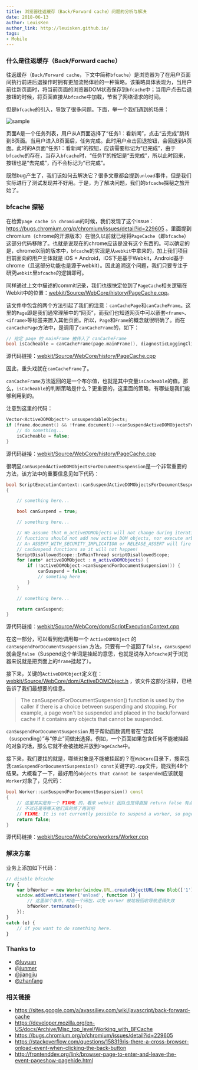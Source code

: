 ```yaml
---
title: 浏览器往返缓存（Back/Forward cache）问题的分析与解决
date: 2018-06-13
author: LeuisKen
author_link: http://leuisken.github.io/
tags:
- Mobile
---
```


### 什么是往返缓存（Back/Forward cache）

往返缓存（`Back/Forward cache`，下文中简称`bfcache`）是浏览器为了在用户页面间执行前进后退操作时拥有更加流畅体验的一种策略。该策略具体表现为，当用户前往新页面时，将当前页面的浏览器DOM状态保存到`bfcache`中；当用户点击后退按钮的时候，将页面直接从`bfcache`中加载，节省了网络请求的时间。

但是`bfcache`的引入，导致了很多问题。下面，举一个我们遇到的场景：

![sample](/blog/bfcache-analysis-and-fix/img/sample.jpg)

页面A是一个任务列表，用户从A页面选择了“任务1：看新闻”，点击“去完成”跳转到B页面。当用户进入B页面后，任务完成。此时用户点击回退按钮，会回退到A页面。此时的A页面“任务1：看新闻”的按钮，应该需要标记为“已完成”，由于`bfcache`的存在，当存入`bfcache`时，“任务1”的按钮是“去完成”，所以此时回来，按钮也是“去完成”，而不会标记为“已完成”。

既然bug产生了，我们该如何去解决它？很多文章都会提到`unload`事件，但是我们实际进行了测试发现并不好用。于是，为了解决问题，我们的`bfcache`探秘之旅开始了。

### bfcache 探秘

在检索`page cache in chromium`的时候，我们发现了这个issue：https://bugs.chromium.org/p/chromium/issues/detail?id=229605 。里面提到 chromium（chrome的开源版本）在很久以前就已经将`PageCache`（即`bfcache`）这部分代码移除了。也就是说现在的chrome应该是没有这个东西的。可以确定的是，chrome以前的版本中，`bfcache`的实现是从`webkit`中拿来的，加上我们项目目前面向的用户主体就是 iOS + Android，iOS下是基于Webkit，Android基于chrome（且这部分功能也是源于webkit）。因此追溯这个问题，我们只要专注于研究`webkit`里`bfcache`的逻辑即可。

同样通过上文中描述的commit记录，我们也很快定位到了`PageCache`相关逻辑在Webkit中的位置：[webkit/Source/WebCore/history/PageCache.cpp](https://github.com/WebKit/webkit/blob/0fce2cb9b2fd61f9f249f09a14b40ac163ab16c6/Source/WebCore/history/PageCache.cpp)。

该文件中包含的两个方法引起了我们的注意：`canCachePage`和`canCacheFrame`。这里的`Page`即是我们通常理解中的“网页”，而我们也知道网页中可以嵌套`<frame>`、`<iframe>`等标签来置入其他页面。所以，`Page`和`Frame`的概念就很明确了。而在`canCachePage`方法中，是调用了`canCacheFrame`的，如下：

```cpp
// 给定 page 的 mainFrame 被传入了 canCacheFrame
bool isCacheable = canCacheFrame(page.mainFrame(), diagnosticLoggingClient, indentLevel + 1);
```

源代码链接：[webkit/Source/WebCore/history/PageCache.cpp](https://github.com/WebKit/webkit/blob/0fce2cb9b2fd61f9f249f09a14b40ac163ab16c6/Source/WebCore/history/PageCache.cpp#L199)

因此，重头戏就在`canCacheFrame`了。

`canCacheFrame`方法返回的是一个布尔值，也就是其中变量`isCacheable`的值。那么，`isCacheable`的判断策略是什么？更重要的，这里面的策略，有哪些是我们能够利用到的。

注意到这里的代码：

```cpp
Vector<ActiveDOMObject*> unsuspendableObjects;
if (frame.document() && !frame.document()->canSuspendActiveDOMObjectsForDocumentSuspension(&unsuspendableObjects)) {
    // do something...
    isCacheable = false;
}
```

源代码链接：[webkit/Source/WebCore/history/PageCache.cpp](https://github.com/WebKit/webkit/blob/0fce2cb9b2fd61f9f249f09a14b40ac163ab16c6/Source/WebCore/history/PageCache.cpp#L150)

很明显`canSuspendActiveDOMObjectsForDocumentSuspension`是一个非常重要的方法，该方法中的重要信息见如下代码：

```cpp
bool ScriptExecutionContext::canSuspendActiveDOMObjectsForDocumentSuspension(Vector<ActiveDOMObject*>* unsuspendableObjects)
{

    // something here...

    bool canSuspend = true;

    // something here...

    // We assume that m_activeDOMObjects will not change during iteration: canSuspend
    // functions should not add new active DOM objects, nor execute arbitrary JavaScript.
    // An ASSERT_WITH_SECURITY_IMPLICATION or RELEASE_ASSERT will fire if this happens, but it's important to code
    // canSuspend functions so it will not happen!
    ScriptDisallowedScope::InMainThread scriptDisallowedScope;
    for (auto* activeDOMObject : m_activeDOMObjects) {
        if (!activeDOMObject->canSuspendForDocumentSuspension()) {
            canSuspend = false;
            // someting here
        }
    }

    // something here...

    return canSuspend;
}
```

源代码链接：[webkit/Source/WebCore/dom/ScriptExecutionContext.cpp](https://github.com/WebKit/webkit/blob/0fce2cb9b2fd61f9f249f09a14b40ac163ab16c6/Source/WebCore/dom/ScriptExecutionContext.cpp#L225)

在这一部分，可以看到他调用每一个 `ActiveDOMObject` 的 `canSuspendForDocumentSuspension` 方法，只要有一个返回了`false`，`canSuspend`就会是`false`（Suspend这个单词是挂起的意思，也就是说存入`bfcache`对于浏览器来说就是把页面上的`frame`挂起了）。

接下来，关键的`ActiveDOMObject`定义在：[webkit/Source/WebCore/dom/ActiveDOMObject.h](https://github.com/WebKit/webkit/blob/0fce2cb9b2fd61f9f249f09a14b40ac163ab16c6/Source/WebCore/dom/ActiveDOMObject.h#L46) ，该文件这部分注释，已经告诉了我们最想要的信息。

> The canSuspendForDocumentSuspension() function is used by the caller if there is a choice between suspending and stopping. For example, a page won't be suspended and placed in the back/forward cache if it contains any objects that cannot be suspended.

`canSuspendForDocumentSuspension` 用于帮助函数调用者在“挂起（suspending）”与“停止”间做出选择。例如，一个页面如果包含任何不能被挂起的对象的话，那么它就不会被挂起并放到`PageCache`中。

接下来，我们要找的就是，哪些对象是不能被挂起的？在`WebCore`目录下，搜索包含`canSuspendForDocumentSuspension() const`关键字的`.cpp`文件，能找到48个结果。大概看了一下，最好用的`objects that cannot be suspended`应该就是`Worker`对象了，见代码：

```cpp
bool Worker::canSuspendForDocumentSuspension() const
{
    // 这里其实是有一个 FIXME 的，看来 webkit 团队也觉得直接 return false 有点简单粗暴。
    // 不过还是等哪天他们真的修了再说吧
    // FIXME: It is not currently possible to suspend a worker, so pages with workers can not go into page cache.
    return false;
}
```

源代码链接：[webkit/Source/WebCore/workers/Worker.cpp](https://github.com/WebKit/webkit/blob/0fce2cb9b2fd61f9f249f09a14b40ac163ab16c6/Source/WebCore/workers/Worker.cpp#L144)

### 解决方案

业务上添加如下代码：

```js
// disable bfcache
try {
    var bfWorker = new Worker(window.URL.createObjectURL(new Blob(['1'])));
    window.addEventListener('unload', function () {
        // 这里绑个事件，构造一个闭包，以免 worker 被垃圾回收导致逻辑失效
        bfWorker.terminate();
    });
}
catch (e) {
    // if you want to do something here.
}
```

### Thanks to

- [@luyuan](https://github.com/luyuan)
- [@junmer](https://github.com/junmer)
- [@jiangjiu](https://github.com/jiangjiu)
- [@zhanfang](https://github.com/zhanfang)

### 相关链接

- https://sites.google.com/a/avassiliev.com/wiki/javascript/back-forward-cache
- https://developer.mozilla.org/en-US/docs/Archive/Misc_top_level/Working_with_BFCache
- https://bugs.chromium.org/p/chromium/issues/detail?id=229605
- https://stackoverflow.com/questions/158319/is-there-a-cross-browser-onload-event-when-clicking-the-back-button
- http://frontenddev.org/link/browser-page-to-enter-and-leave-the-event-pageshow-pagehide.html
